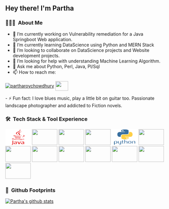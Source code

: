 <h2>Hey there! I'm Partha</h2>

### 👨🏻‍💻 &nbsp;About Me
- 🔭 I’m currently working on Vulnerability remediation for a Java Springboot Web application.
- 🌱 I’m currently learning DataScience using Python and MERN Stack
- 👯 I’m looking to collaborate on DataScience projects and Website development projects.
- 🤔 I’m looking for help with understanding Machine Learning Algorithm.
- 💬 Ask me about Python, Perl, Java, Pl/Sql
- 📫 How to reach me: 
<p>
<a href="https://www.linkedin.com/in/partharoychowdhury-117/" target="blank"><img align="center" src="https://cdn.jsdelivr.net/npm/simple-icons@3.0.1/icons/linkedin.svg" alt="partharoychowdhury" height="30" width="40" /></a>
<a href = "mailto: pchowdhury.apple@gmail.com"><img align="center" src="https://simpleicons.org/icons/gmail.svg" height="30" width="40" /></a>
</p>
<!--- 😄 Pronouns: ... -->
- ⚡ Fun fact: I love blues music, play a little bit on guitar too. Passionate landscape photographer and addicted to Fiction novels.

### 🛠 &nbsp;Tech Stack & Tool Experience
<p align="left">
  <img height="50" width="80" src="https://github.com/devicons/devicon/blob/master/icons/java/java-plain-wordmark.svg"/>
  <img height="50" width="80" src="https://img.utdstc.com/icon/3c7/fcf/3c7fcf4930fa9402c22cee35e03fe9fcf9e8e47c9381d6b9e6922d71ee2e067a:200"/>
  <img height="50" width="80" src="https://www.vectorlogo.zone/logos/springio/springio-ar21.svg"/>
  <img height="50" width="80" src="https://www.vectorlogo.zone/logos/perl/perl-ar21.svg"/>
  <img height="50" width="80" src="https://github.com/devicons/devicon/blob/master/icons/python/python-original-wordmark.svg"/>
  <img height="50" width="80" src="https://img.icons8.com/plasticine/100/000000/oracle-pl-sql--v3.png"/>
  <img height="50" width="80" src="https://about.gitlab.com/images/devops-tools/veracode-logo.png"/>
  <img height="50" width="80" src="http://jtuts.com/wp-content/uploads/2016/03/spring-tool-suite-project-logo.png"/>
  <img height="50" width="80" src="https://www.vectorlogo.zone/logos/appdynamics/appdynamics-ar21.svg"/>
  <img height="50" width="80" src="https://zhihuicao.files.wordpress.com/2016/05/pandas.png?w=399&h=207&crop=1"/>
  <img height="50" width="80" src="https://miro.medium.com/max/1400/0*Q2P7piuSxFQIq60Z.jpg"/>
  <img height="50" width="80" src="https://encrypted-tbn0.gstatic.com/images?q=tbn:ANd9GcTI6hHB_okkxDj1Yo_UlNEQLGzxVQWpxzeYEnm1bYL_ca76r2LAtmbaclIFwr58Qu_3cUU&usqp=CAU"/>
  <img height="50" width="80" src="https://images.ctfassets.net/76f8cs5bg9si/38ggNE1ggnjPLDGP3fV6Sb/1dd26f4f7dcd5767f0362cee8369ac92/Feature-Photo-Tableau.png?w=2560&q=100"/>
</p>

### 👣 &nbsp;Github Footprints
[![Partha's github stats](https://github-readme-stats.vercel.app/api?username=learningPartha&count_private=true&show_icons=true&theme=radical&hide_rank=false)](https://github.com/learningPartha/github-readme-stats)
